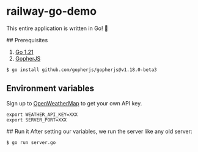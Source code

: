 # railway-go-demo
This entire application is written in Go! 🥳 

## Prerequisites
1. [Go 1.21](https://go.dev/doc/install)
1. [GopherJS](https://github.com/gopherjs/gopherjs) 
```
$ go install github.com/gopherjs/gopherjs@v1.18.0-beta3
```

## Environment variables 
Sign up to [OpenWeatherMap](https://openweathermap.org/appid) to get your own API key. 
```
export WEATHER_API_KEY=XXX
export SERVER_PORT=XXX
```

## Run it 
After setting our variables, we run the server like any old server:
```
$ go run server.go
```
